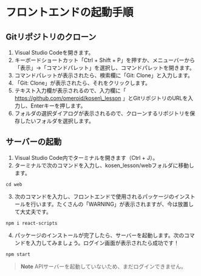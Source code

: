 # フロントエンドの起動手順

## Gitリポジトリのクローン
1. Visual Studio Codeを開きます。
2. キーボードショートカット「Ctrl + Shift + P」を押すか、メニューバーから「表示」→「コマンドパレット」を選択し、コマンドパレットを開きます。
3. コマンドパレットが表示されたら、検索欄に「Git: Clone」と入力します。
4. 「Git: Clone」が表示されたら、それをクリックします。
5. テキスト入力欄が表示されるので、入力欄に「 https://github.com/omeroid/kosen\_lesson 」とGitリポジトリのURLを入力し、Enterキーを押します。
6. フォルダの選択ダイアログが表示されるので、クローンするリポジトリを保存したいフォルダを選択します。

## サーバーの起動
1. Visual Studio Code内でターミナルを開きます（Ctrl + J）。
2. ターミナルで次のコマンドを入力し、kosen_lesson/webフォルダに移動します。
 ```
 cd web
 ```
3. 次のコマンドを入力し、フロントエンドで使用されるパッケージのインストールを行います。たくさんの「WARNING」が表示されますが、今は放置して大丈夫です。
 ```
 npm i react-scripts
 ```
4. パッケージのインストールが完了したら、サーバーを起動します。次のコマンドを入力してみましょう。ログイン画面が表示されたら成功です！
 ```
 npm start
 ```
> **Note**
> APIサーバーを起動していないため、まだログインできません。